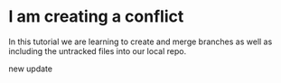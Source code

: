 # I am creating a conflict

In this tutorial we are learning to create and merge branches as well as including the untracked files into our local repo.

new update 

